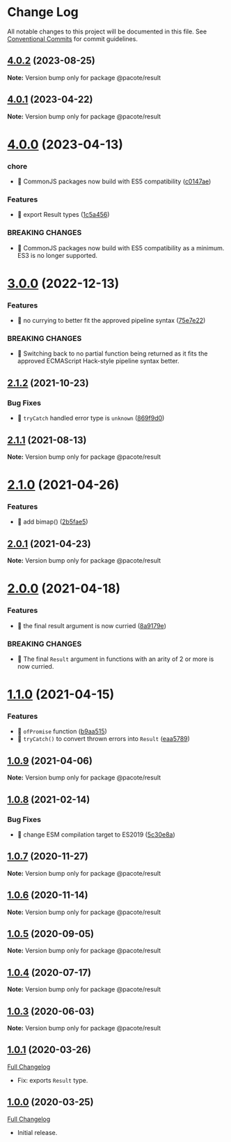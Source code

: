 # Change Log

All notable changes to this project will be documented in this file.
See [Conventional Commits](https://conventionalcommits.org) for commit guidelines.

## [4.0.2](https://github.com/PacoteJS/pacote/compare/@pacote/result@4.0.1...@pacote/result@4.0.2) (2023-08-25)

**Note:** Version bump only for package @pacote/result





## [4.0.1](https://github.com/PacoteJS/pacote/compare/@pacote/result@4.0.0...@pacote/result@4.0.1) (2023-04-22)

**Note:** Version bump only for package @pacote/result

# [4.0.0](https://github.com/PacoteJS/pacote/compare/@pacote/result@3.0.0...@pacote/result@4.0.0) (2023-04-13)

### chore

- 🤖 CommonJS packages now build with ES5 compatibility ([c0147ae](https://github.com/PacoteJS/pacote/commit/c0147aeffb81322ea59174a3961b10cfb3bf81e5))

### Features

- 🎸 export Result types ([1c5a456](https://github.com/PacoteJS/pacote/commit/1c5a456895c56e8462bc589f1b56b5b9d393b3ae))

### BREAKING CHANGES

- 🧨 CommonJS packages now build with ES5 compatibility as a minimum. ES3 is
  no longer supported.

# [3.0.0](https://github.com/PacoteJS/pacote/compare/@pacote/result@2.1.2...@pacote/result@3.0.0) (2022-12-13)

### Features

- 🎸 no currying to better fit the approved pipeline syntax ([75e7e22](https://github.com/PacoteJS/pacote/commit/75e7e228d418b4f39ac6cdad3ce55f6f42899832))

### BREAKING CHANGES

- 🧨 Switching back to no partial function being returned as it fits the
  approved ECMAScript Hack-style pipeline syntax better.

## [2.1.2](https://github.com/PacoteJS/pacote/compare/@pacote/result@2.1.1...@pacote/result@2.1.2) (2021-10-23)

### Bug Fixes

- 🐛 `tryCatch` handled error type is `unknown` ([869f9d0](https://github.com/PacoteJS/pacote/commit/869f9d024770b208e0f1ca0d82a16964f7f95d90))

## [2.1.1](https://github.com/PacoteJS/pacote/compare/@pacote/result@2.1.0...@pacote/result@2.1.1) (2021-08-13)

**Note:** Version bump only for package @pacote/result

# [2.1.0](https://github.com/PacoteJS/pacote/compare/@pacote/result@2.0.1...@pacote/result@2.1.0) (2021-04-26)

### Features

- 🎸 add bimap() ([2b5fae5](https://github.com/PacoteJS/pacote/commit/2b5fae5fe3e23279f284e80c890d47546a955f3f))

## [2.0.1](https://github.com/PacoteJS/pacote/compare/@pacote/result@2.0.0...@pacote/result@2.0.1) (2021-04-23)

**Note:** Version bump only for package @pacote/result

# [2.0.0](https://github.com/PacoteJS/pacote/compare/@pacote/result@1.1.0...@pacote/result@2.0.0) (2021-04-18)

### Features

- 🎸 the final result argument is now curried ([8a9179e](https://github.com/PacoteJS/pacote/commit/8a9179e21976164801b4da0b39aefb38251bc61e))

### BREAKING CHANGES

- 🧨 The final `Result` argument in functions with an arity of 2 or more is
  now curried.

# [1.1.0](https://github.com/PacoteJS/pacote/compare/@pacote/result@1.0.9...@pacote/result@1.1.0) (2021-04-15)

### Features

- 🎸 `ofPromise` function ([b9aa515](https://github.com/PacoteJS/pacote/commit/b9aa515b9207207f8f7f7f2c0d099819689796ba))
- 🎸 `tryCatch()` to convert thrown errors into `Result` ([eaa5789](https://github.com/PacoteJS/pacote/commit/eaa5789becbac94762845a1da40919b479595823))

## [1.0.9](https://github.com/PacoteJS/pacote/compare/@pacote/result@1.0.8...@pacote/result@1.0.9) (2021-04-06)

**Note:** Version bump only for package @pacote/result

## [1.0.8](https://github.com/PacoteJS/pacote/compare/@pacote/result@1.0.7...@pacote/result@1.0.8) (2021-02-14)

### Bug Fixes

- 🐛 change ESM compilation target to ES2019 ([5c30e8a](https://github.com/PacoteJS/pacote/commit/5c30e8a5da41e1c5c394cbb21f64d2a5256817ea))

## [1.0.7](https://github.com/PacoteJS/pacote/compare/@pacote/result@1.0.6...@pacote/result@1.0.7) (2020-11-27)

**Note:** Version bump only for package @pacote/result

## [1.0.6](https://github.com/PacoteJS/pacote/compare/@pacote/result@1.0.5...@pacote/result@1.0.6) (2020-11-14)

**Note:** Version bump only for package @pacote/result

## [1.0.5](https://github.com/PacoteJS/pacote/compare/@pacote/result@1.0.4...@pacote/result@1.0.5) (2020-09-05)

**Note:** Version bump only for package @pacote/result

## [1.0.4](https://github.com/PacoteJS/pacote/compare/@pacote/result@1.0.3...@pacote/result@1.0.4) (2020-07-17)

**Note:** Version bump only for package @pacote/result

## [1.0.3](https://github.com/PacoteJS/pacote/compare/@pacote/result@1.0.2...@pacote/result@1.0.3) (2020-06-03)

**Note:** Version bump only for package @pacote/result

## [1.0.1](https://github.com/PacoteJS/pacote/tree/@pacote/result/1.0.1) (2020-03-26)

[Full Changelog](https://github.com/PacoteJS/pacote/compare/@pacote/result@1.0.0...@pacote/result@1.0.1)

- Fix: exports `Result` type.

## [1.0.0](https://github.com/PacoteJS/pacote/tree/@pacote/result/1.0.0) (2020-03-25)

[Full Changelog](https://github.com/PacoteJS/pacote/compare/@pacote/result@0.0.0...@pacote/result@1.0.0)

- Initial release.
